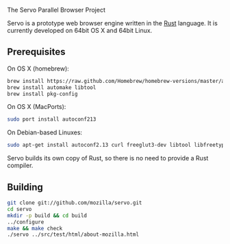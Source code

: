 The Servo Parallel Browser Project

Servo is a prototype web browser engine written in the [Rust](https://github.com/mozilla/rust)
language. It is currently developed on 64bit OS X and 64bit Linux.

## Prerequisites

On OS X (homebrew):

``` sh
brew install https://raw.github.com/Homebrew/homebrew-versions/master/autoconf213.rb
brew install automake libtool
brew install pkg-config
```

On OS X (MacPorts):

``` sh
sudo port install autoconf213
```
    
On Debian-based Linuxes:

``` sh
sudo apt-get install autoconf2.13 curl freeglut3-dev libtool libfreetype6-dev libfontconfig1-dev libgl1-mesa-dri libglib2.0-dev
```

Servo builds its own copy of Rust, so there is no need to provide a Rust
compiler.

## Building

``` sh
git clone git://github.com/mozilla/servo.git
cd servo
mkdir -p build && cd build
../configure
make && make check
./servo ../src/test/html/about-mozilla.html
```

[issue]: https://github.com/mxcl/homebrew/issues/5117
